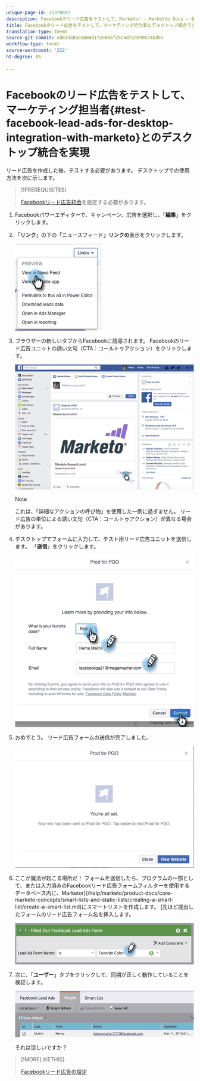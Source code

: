 ```yaml
---
unique-page-id: 11370892
description: Facebookのリード広告をテストして、Marketor - Marketto Docs — 製品ドキュメントとのデスクトップ統合を実現
title: Facebookのリード広告をテストして、マーケティング担当者とデスクトップ統合できます。
translation-type: tm+mt
source-git-commit: ed83438ae5660d172e845f25c4d72d599574bd91
workflow-type: tm+mt
source-wordcount: '222'
ht-degree: 0%

---
```



# Facebookのリード広告をテストして、マーケティング担当者{#test-facebook-lead-ads-for-desktop-integration-with-marketo}とのデスクトップ統合を実現

リード広告を作成した後、テストする必要があります。 デスクトップでの使用方法を次に示します。

>[!PREREQUISITES]
>
>[Facebookリード広告統合](/help/marketo/product-docs/demand-generation/facebook/set-up-facebook-lead-ads.md)を設定する必要があります。

1. Facebookパワーエディターで、キャンペーン、広告を選択し、「**編集**」をクリックします。

1. 「**リンク**」の下の「ニュースフィード&#x200B;**」リンクの**&#x200B;表示をクリックします。

   ![](assets/image2016-5-13-14-3a35-3a36.png)

1. ブラウザーの新しいタブからFacebookに誘導されます。 Facebookのリード広告ユニットの誘い文句（CTA：コールトゥアクション）をクリックします。

   ![](assets/image2016-5-13-14-3a42-3a45.png)

   >[!NOTE]
   >
   >これは、「詳細なアクションの呼び物」を使用した一例に過ぎません。 リード広告の単位による誘い文句（CTA：コールトゥアクション）が異なる場合があります。

1. デスクトップでフォームに入力して、テスト用リード広告ユニットを送信します。 「**送信**」をクリックします。

   ![](assets/image2016-5-13-14-3a47-3a43.png)

1. おめでとう。 リード広告フォームの送信が完了しました。

   ![](assets/image2016-5-13-14-3a52-3a57.png)

1. ここが魔法が起こる場所だ！ フォームを送信したら、プログラムの一部として、または入力済みのFacebookリード広告フォームフィルターを使用するデータベース内に、Marketor](/help/marketo/product-docs/core-marketo-concepts/smart-lists-and-static-lists/creating-a-smart-list/create-a-smart-list.md)にスマートリストを作成します。 [先ほど提出したフォームのリード広告フォーム名を挿入します。

   ![](assets/image2016-3-11-8-3a59-3a34-1.png)

1. 次に、「**ユーザー**」タブをクリックして、同期が正しく動作していることを検証します。

   ![](assets/people.png)

   それは涼しいですか？

>[!MORELIKETHIS]
>
>[Facebookリード広告の設定](/help/marketo/product-docs/demand-generation/facebook/set-up-facebook-lead-ads.md)
